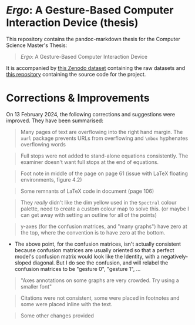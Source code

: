 # _Ergo_: A Gesture-Based Computer Interaction Device (thesis)

This repository contains the pandoc-markdown thesis for the Computer Science
Master's Thesis:

> _Ergo_: A Gesture-Based Computer Interaction Device

It is accompanied by [this Zenodo dataset](https://zenodo.org/records/10209419)
containing the raw datasets and [this
repository](https://github.com/beyarkay/masters-code) containing the source
code for the project.

# Corrections & Improvements

On 13 February 2024, the following corrections and suggestions were improved.
They have been summarised:

> Many pages of text are overflowing into the right hand margin. The `xurl`
> package prevents URLs from overflowing and `\mbox` hyphenates overflowing words

> Full stops were not added to stand-alone equations consistently. The examiner
> doesn't want full stops at the end of equations.

> Foot note in middle of the page on page 61 (issue with LaTeX floating
> environments, figure 4.2)

> Some remnants of LaTeX code in document (page 106)

> They _really_ didn't like the dim yellow used in the `Spectral` colour
> palette, need to create a custom colour map to solve this. (or maybe I can
> get away with setting an outline for all of the points)

> y-axes (for the confusion matrices, and "many graphs") have zero at the top,
> where the convention is to have zero at the bottom.

- The above point, for the confusion matrices, isn't actually consistent
  because confusion matrices are usually oriented so that a perfect model's
  confusion matrix would look like the Identity, with a negatively-sloped
  diagonal. But I do see the confusion, and will relabel the confusion matrices
  to be "gesture 0", "gesture 1", ...

> "Axes annotations on some graphs are very crowded. Try using a smaller font"

> Citations were not consistent, some were placed in footnotes and some were
> placed inline with the text.

> Some other changes provided
